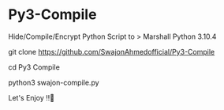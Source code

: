 # Py3-Compile

Hide/Compile/Encrypt Python Script to > Marshall Python 3.10.4 



git clone https://github.com/SwajonAhmedofficial/Py3-Compile

cd Py3 Compile 

python3 swajon-compile.py 


Let's Enjoy ‼️🙂

